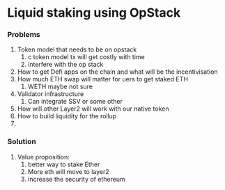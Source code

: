 # Liquid staking using OpStack


### Problems
1. Token model that needs to be on opstack
   1. c token model tx will get costly with time
   2. interfere with the op stack
2. How to get Defi apps on the chain and what will be the incentivisation
3. How much ETH swap will matter for uers to get staked ETH
   1. WETH maybe not sure
4. Validator infrastructure
   1. Can integrate SSV or some other
5. How will other Layer2 will work with our native token
6. How to build liquidity for the rollup
7. 

### Solution
1. Value proposition:
   1. better way to stake Ether
   2. More eth will move to layer2
   3. increase the security of ethereum
